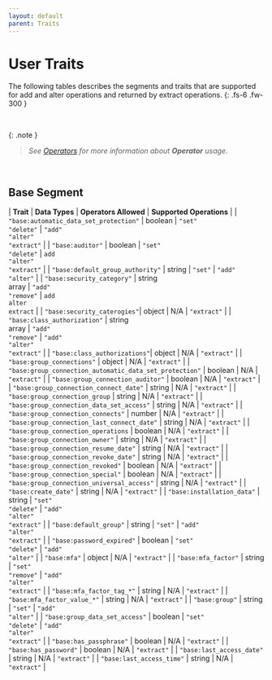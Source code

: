 ```yaml
---
layout: default
parent: Traits
---
```


# User Traits

The following tables describes the segments and traits that are supported for add and alter operations and returned by extract operations.
{: .fs-6 .fw-300 }

&nbsp;

{: .note }
> _See [Operators](../operators) for more information about **Operator** usage._

&nbsp;

## Base Segment

| **Trait** | **Data Types** | **Operators Allowed** | **Supported Operations** |
| `"base:automatic_data_set_protection"` | boolean | `"set"`<br>`"delete"` | `"add"`<br>`"alter"`<br>`"extract"` |
| `"base:auditor"` | boolean | `"set"`<br>`"delete"` | `add`<br>`"alter"`<br>`"extract"` |
| `"base:default_group_authority"` | string | `"set"` | `"add"`<br>`"alter"` |
| `"base:security_category"` | string<br>array | `"add"`<br>`"remove"` | `add`<br>`alter`<br>`extract` |
| `"base:security_caterogies"`| object | N/A | `"extract"` |
| `"base:class_authorization"` | string<br>array | `"add"`<br>`"remove"` | `"add"`<br>`"alter"`<br>`"extract"` |
| `"base:class_authorizations"`| object | N/A | `"extract"` |
| `"base:group_connections"` | object | N/A | `"extract"` |
| `"base:group_connection_automatic_data_set_protection"` | boolean | N/A | `"extract"` |
| `"base:group_connection_auditor"` | boolean | N/A | `"extract"` |
| `"base:group_connection_connect_date"` | string | N/A | `"extract"` |
| `"base:group_connection_group` | string | N/A | `"extract"` |
| `"base:group_connection_data_set_access"` | string | N/A | `"extract"` |
| `"base:group_connection_connects"` | number | N/A | `"extract"` |
| `"base:group_connection_last_connect_date"` | string | N/A | `"extract"` |
| `"base:group_connection_operations` | boolean | N/A | `"extract"` |
| `"base:group_connection_owner"` | string | N/A | `"extract"` |
| `"base:group_connection_resume_date"` | string | N/A | `"extract"` |
| `"base:group_connection_revoke_date"` | string | N/A | `"extract"` |
| `"base:group_connection_revoked"` | boolean | N/A | `"extract"` |
| `"base:group_connection_special"` | boolean | N/A | `"extract"` |
| `"base:group_connection_universal_access"` | string | N/A | `"extract"` |
| `"base:create_date"` | string | N/A | `"extract"` |
| `"base:installation_data"` | string | `"set"`<br>`"delete"` | `"add"`<br>`"alter"`<br>`"extract"` |
| `"base:default_group"` | string | `"set"` | `"add"`<br>`"alter"`<br>`"extract"` |
| `"base:password_expired"` | boolean | `"set"`<br>`"delete"` | `"add"`<br>`"alter"` |
| `"base:mfa"` | object | N/A | `"extract"` |
| `"base:mfa_factor"` | string | `"set"`<br>`"remove"` | `"add"`<br>`"alter"`<br>`"extract"` |
| `"base:mfa_factor_tag_*"` | string | N/A | `"extract"` |
| `"base:mfa_factor_value_*"` | string | N/A | `"extract"` |
| `"base:group"` | string | `"set"` | `"add"`<br>`"alter"` |
| `"base:group_data_set_access"` | boolean | `"set"`<br>`"delete"` | `"add"`<br>`"alter"`<br>`"extract"` |
| `"base:has_passphrase"` | boolean | N/A | `"extract"` |
| `"base:has_password"` | boolean | N/A | `"extract"` |
| `"base:last_access_date"` | string | N/A | `"extract"` |
| `"base:last_access_time"` | string | N/A | `"extract"` |

